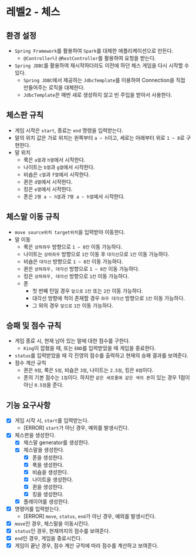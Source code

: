 # 레벨2 - 체스

## 환경 설정

- `Spring Framework`를 활용하여 `Spark`를 대체한 애플리케이션으로 만든다.
    - `@Controller`나 `@RestController`를 활용하여 요청을 받는다.
- `Spring JDBC`를 활용하여 재시작하더라도 이전에 하던 체스 게임을 다시 시작할 수 있다.
    - `Spring JDBC`에서 제공하는 `JdbcTemplate`를 이용하여 Connection을 직접 만들어주는 로직을 대체한다.
    - `JdbcTemplate`은 매번 새로 생성하지 않고 빈 주입을 받아서 사용한다.

## 체스판 규칙

- 게임 시작은 `start`, 종료는 `end` 명령을 입력받는다.
- 말의 위치 값은 가로 위치는 왼쪽부터 `a ~ h`이고, 세로는 아래부터 위로 `1 ~ 8`로 구현한다.
- 말 위치
    - 룩은 `a열`과 `h열`에서 시작한다.
    - 나이트는 `b열`과 `g열`에서 시작한다.
    - 비숍은 `c열`과 `f열`에서 시작한다.
    - 퀸은 `d열`에서 시작한다.
    - 킹은 `e열`에서 시작한다.
    - 폰은 `2행 a ~ h열`과 `7행 a ~ h열`에서 시작한다.

## 체스말 이동 규칙

- `move source위치 target위치`을 입력받아 이동한다.
- 말 이동
    - 룩은 `상하좌우` 방향으로 `1 ~ 8칸` 이동 가능하다.
    - 나이트는 `상하좌우` 방향으로 `1칸` 이동 후 `대각선`으로 `1칸` 이동 가능하다.
    - 비숍은 `대각선` 방향으로 `1 ~ 8칸` 이동 가능하다.
    - 퀸은 `상하좌우, 대각선` 방향으로 `1 ~ 8칸` 이동 가능하다.
    - 킹은 `상하좌우, 대각선` 방향으로 `1칸` 이동 가능하다.
    - 폰
        - 첫 번째 턴일 경우 `앞으로` `1칸` 또는 `2칸` 이동 가능하다.
        - 대각선 방향에 적이 존재할 경우 `좌우 대각선` 방향으로 `1칸` 이동 가능하다.
        - 그 외의 경우 `앞으로` `1칸` 이동 가능하다.

## 승패 및 점수 규칙

- 게임 종료 시, 현재 남아 있는 말에 대한 점수를 구한다.
    - `King`이 잡혔을 때, 또는 `END`를 입력받았을 때 게임을 종료한다.
- `status`를 입력받았을 때 각 진영의 점수를 출력하고 현재의 승패 결과를 보여준다.
- 점수 계산 규칙
    - 퀸은 `9점`, 룩은 `5점`, 비숍은 `3점`, 나이트는 `2.5점`, 킹은 `0점`이다.
    - 폰의 기본 점수는 `1점`이다. 하지만 `같은 세로줄에 같은 색의 폰`이 있는 경우 1점이 아닌 `0.5점`을 준다.

## 기능 요구사항

- [x] 게임 시작 시, `start`를 입력받는다.
    - [ERROR] `start`가 아닌 경우, 예외를 발생시킨다.
- [x] 체스판을 생성한다.
    - [x] 체스말 generator를 생성한다.
    - [x] 체스말을 생성한다.
        - [x] 폰을 생성한다.
        - [x] 룩을 생성한다.
        - [x] 비숍을 생성한다.
        - [x] 나이트을 생성한다.
        - [x] 퀸을 생성한다.
        - [x] 킹을 생성한다.
    - [x] 플레이어를 생성한다.
- [x] 명령어를 입력받는다.
    - [ERROR] `move`, `status`, `end`가 아닌 경우, 예외를 발생시킨다.
- [x] `move`인 경우, 체스말을 이동시킨다.
- [x] `status`인 경우, 현재까지의 점수를 보여준다.
- [x] `end`인 경우, 게임을 종료시킨다.
- [x] 게임이 끝난 경우, 점수 계산 규칙에 따라 점수를 계산하고 보여준다.
